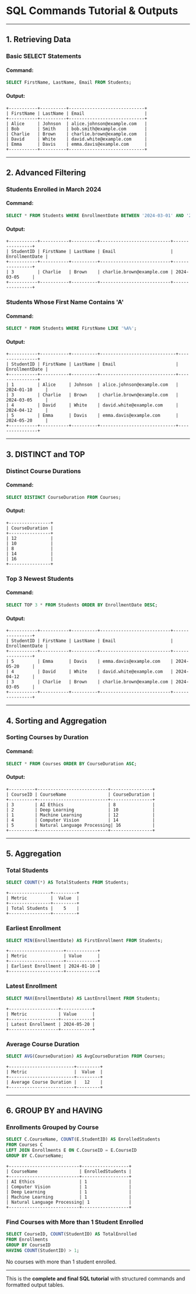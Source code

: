 
# **SQL Commands Tutorial & Outputs**

---

## **1. Retrieving Data**

### **Basic SELECT Statements**

#### **Command:**
```sql
SELECT FirstName, LastName, Email FROM Students;
```

#### **Output:**
```
+-----------+----------+-----------------------------+
| FirstName | LastName | Email                       |
+-----------+----------+-----------------------------+
| Alice     | Johnson  | alice.johnson@example.com   |
| Bob       | Smith    | bob.smith@example.com       |
| Charlie   | Brown    | charlie.brown@example.com   |
| David     | White    | david.white@example.com     |
| Emma      | Davis    | emma.davis@example.com      |
+-----------+----------+-----------------------------+
```

---

## **2. Advanced Filtering**

### **Students Enrolled in March 2024**

#### **Command:**
```sql
SELECT * FROM Students WHERE EnrollmentDate BETWEEN '2024-03-01' AND '2024-03-31';
```

#### **Output:**
```
+-----------+-----------+----------+---------------------------+----------------+
| StudentID | FirstName | LastName | Email                     | EnrollmentDate |
+-----------+-----------+----------+---------------------------+----------------+
| 3         | Charlie   | Brown    | charlie.brown@example.com | 2024-03-05     |
+-----------+-----------+----------+---------------------------+----------------+
```

### **Students Whose First Name Contains 'A'**

#### **Command:**
```sql
SELECT * FROM Students WHERE FirstName LIKE '%A%';
```

#### **Output:**
```
+-----------+-----------+----------+-----------------------------+----------------+
| StudentID | FirstName | LastName | Email                       | EnrollmentDate |
+-----------+-----------+----------+-----------------------------+----------------+
| 1         | Alice     | Johnson  | alice.johnson@example.com   | 2024-01-10     |
| 3         | Charlie   | Brown    | charlie.brown@example.com   | 2024-03-05     |
| 4         | David     | White    | david.white@example.com     | 2024-04-12     |
| 5         | Emma      | Davis    | emma.davis@example.com      | 2024-05-20     |
+-----------+-----------+----------+-----------------------------+----------------+
```

---

## **3. DISTINCT and TOP**

### **Distinct Course Durations**

#### **Command:**
```sql
SELECT DISTINCT CourseDuration FROM Courses;
```

#### **Output:**
```
+----------------+
| CourseDuration |
+----------------+
| 12             |
| 10             |
| 8              |
| 14             |
| 16             |
+----------------+
```

### **Top 3 Newest Students**

#### **Command:**
```sql
SELECT TOP 3 * FROM Students ORDER BY EnrollmentDate DESC;
```

#### **Output:**
```
+-----------+-----------+----------+---------------------------+----------------+
| StudentID | FirstName | LastName | Email                     | EnrollmentDate |
+-----------+-----------+----------+---------------------------+----------------+
| 5         | Emma      | Davis    | emma.davis@example.com    | 2024-05-20     |
| 4         | David     | White    | david.white@example.com   | 2024-04-12     |
| 3         | Charlie   | Brown    | charlie.brown@example.com | 2024-03-05     |
+-----------+-----------+----------+---------------------------+----------------+
```

---

## **4. Sorting and Aggregation**

### **Sorting Courses by Duration**

#### **Command:**
```sql
SELECT * FROM Courses ORDER BY CourseDuration ASC;
```

#### **Output:**
```
+----------+---------------------------+----------------+
| CourseID | CourseName                | CourseDuration |
+----------+---------------------------+----------------+
| 3        | AI Ethics                 | 8              |
| 2        | Deep Learning             | 10             |
| 1        | Machine Learning          | 12             |
| 4        | Computer Vision           | 14             |
| 5        | Natural Language Processing| 16            |
+----------+---------------------------+----------------+
```

---

## **5. Aggregation**

### **Total Students**
```sql
SELECT COUNT(*) AS TotalStudents FROM Students;
```
```
+----------------+---------+
| Metric         |  Value  |
+----------------+---------+
| Total Students |    5    |
+----------------+---------+
```

### **Earliest Enrollment**
```sql
SELECT MIN(EnrollmentDate) AS FirstEnrollment FROM Students;
```
```
+---------------------+------------+
| Metric              | Value      |
+---------------------+------------+
| Earliest Enrollment | 2024-01-10 |
+---------------------+------------+
```

### **Latest Enrollment**
```sql
SELECT MAX(EnrollmentDate) AS LastEnrollment FROM Students;
```
```
+-------------------+------------+
| Metric            | Value      |
+-------------------+------------+
| Latest Enrollment | 2024-05-20 |
+-------------------+------------+
```

### **Average Course Duration**
```sql
SELECT AVG(CourseDuration) AS AvgCourseDuration FROM Courses;
```
```
+-------------------------+---------+
| Metric                  |  Value  |
+-------------------------+---------+
| Average Course Duration |   12    |
+-------------------------+---------+
```

---

## **6. GROUP BY and HAVING**

### **Enrollments Grouped by Course**
```sql
SELECT C.CourseName, COUNT(E.StudentID) AS EnrolledStudents
FROM Courses C
LEFT JOIN Enrollments E ON C.CourseID = E.CourseID
GROUP BY C.CourseName;
```
```
+---------------------------+------------------+
| CourseName                | EnrolledStudents |
+---------------------------+------------------+
| AI Ethics                 | 1                |
| Computer Vision           | 1                |
| Deep Learning             | 1                |
| Machine Learning          | 1                |
| Natural Language Processing| 1               |
+---------------------------+------------------+
```

### **Find Courses with More than 1 Student Enrolled**
```sql
SELECT CourseID, COUNT(StudentID) AS TotalEnrolled
FROM Enrollments
GROUP BY CourseID
HAVING COUNT(StudentID) > 1;
```
No courses with more than 1 student enrolled.

---

This is the **complete and final SQL tutorial** with structured commands and formatted output tables.
